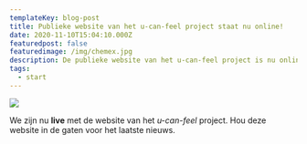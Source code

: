 ```yaml
---
templateKey: blog-post
title: Publieke website van het u-can-feel project staat nu online!
date: 2020-11-10T15:04:10.000Z
featuredpost: false
featuredimage: /img/chemex.jpg
description: De publieke website van het u-can-feel project is nu online! Dat is de huidige website. Het onderzoek gaat binnenkort van start.
tags:
  - start
---
```

![](/img/chemex.jpg)

We zijn nu **live** met de website van het _u-can-feel_ project. Hou deze website in de gaten voor het laatste nieuws.
